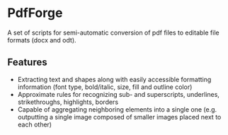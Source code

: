 # PdfForge
A set of scripts for semi-automatic conversion of pdf files to editable file formats (docx and odt).

## Features

- Extracting text and shapes along with easily accessible formatting information (font type, bold/italic, size, fill and outline color)
- Approximate rules for recognizing sub- and superscripts, underlines, strikethroughs, highlights, borders
- Capable of aggregating neighboring elements into a single one (e.g. outputting a single image composed of smaller images placed next to each other)
